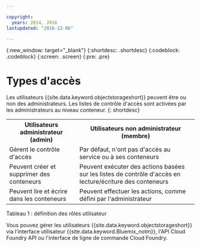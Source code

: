 ```yaml
---

copyright:
  years: 2014, 2016
lastupdated: "2016-12-06"

---
```

{:new_window: target="_blank"}
{:shortdesc: .shortdesc}
{:codeblock: .codeblock}
{:screen: .screen}
{:pre: .pre}


# Types d'accès

Les utilisateurs {{site.data.keyword.objectstorageshort}} peuvent être ou non des administrateurs. Les listes de contrôle d'accès sont activées par les administrateurs au niveau conteneur.
{: shortdesc}

<table>
  <tr>
    <th> Utilisateurs administrateur (admin) </th>
    <th> Utilisateurs non administrateur (membre) </th>
  </tr>
  <tr>
    <td> Gèrent le contrôle d'accès </td>
    <td> Par défaut, n'ont pas d'accès au service ou à ses conteneurs </td>
  </tr>
  <tr>
    <td> Peuvent créer et supprimer des conteneurs </td>
    <td> Peuvent exécuter des actions basées sur les listes de contrôle d'accès en lecture/écriture des conteneurs </td>
  </tr>
  <tr>
    <td> Peuvent lire et écrire dans les conteneurs </td>
    <td> Peuvent effectuer les actions, comme défini par l'administrateur </td>
  </tr>
</table>

Tableau 1 : définition des rôles utilisateur

Vous pouvez gérer les utilisateurs {{site.data.keyword.objectstorageshort}} via l'interface utilisateur {{site.data.keyword.Bluemix_notm}}, l'API Cloud Foundry API ou l'interface de ligne de commande Cloud Foundry.
